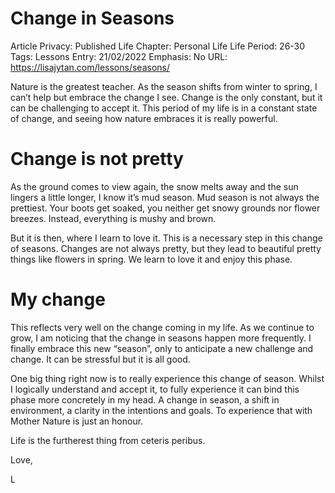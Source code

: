 # Change in Seasons

Article Privacy: Published
Life Chapter: Personal Life
Life Period: 26-30
Tags: Lessons
Entry: 21/02/2022
Emphasis: No
URL: https://lisajytan.com/lessons/seasons/

Nature is the greatest teacher. As the season shifts from winter to spring, I can’t help but embrace the change I see. Change is the only constant, but it can be challenging to accept it. This period of my life is in a constant state of change, and seeing how nature embraces it is really powerful. 

# Change is not pretty

As the ground comes to view again, the snow melts away and the sun lingers a little longer, I know it’s mud season. Mud season is not always the prettiest. Your boots get soaked, you neither get snowy grounds nor flower breezes. Instead, everything is mushy and brown. 

But it is then, where I learn to love it. This is a necessary step in this change of seasons. Changes are not always pretty, but they lead to beautiful pretty things like flowers in spring. We learn to love it and enjoy this phase. 

# My change

This reflects very well on the change coming in my life. As we continue to grow, I am noticing that the change in seasons happen more frequently. I finally embrace this new “season”, only to anticipate a new challenge and change. It can be stressful but it is all good. 

One big thing right now is to really experience this change of season. Whilst I logically understand and accept it, to fully experience it can bind this phase more concretely in my head. A change in season, a shift in environment, a clarity in the intentions and goals. To experience that with Mother Nature is just an honour. 

Life is the furtherest thing from ceteris peribus.

Love,

L